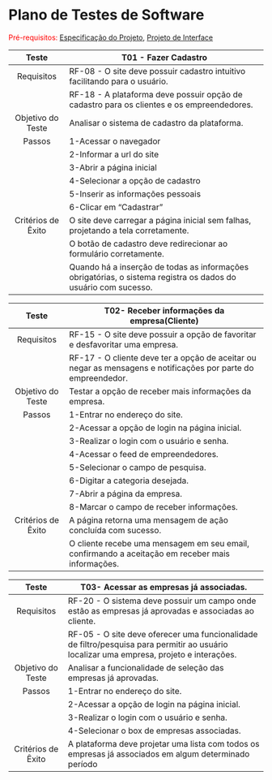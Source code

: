 # Plano de Testes de Software

<span style="color:red">Pré-requisitos: <a href="2-Especificação do Projeto.md"> Especificação do Projeto</a></span>, <a href="3-Projeto de Interface.md"> Projeto de Interface</a>

|Teste|T01 - Fazer Cadastro|
|:---:|---|
|Requisitos|RF-08 - O site deve possuir cadastro intuitivo facilitando para o usuário.|
||RF-18 - A plataforma deve possuir opção de cadastro para os clientes e os empreendedores.|
|Objetivo do Teste|Analisar o sistema de cadastro da plataforma.|
|Passos|1-Acessar o navegador|
||2-Informar a url do site|
||3-Abrir a página inicial|
||4-Selecionar a opção de cadastro|
||5-Inserir as informações pessoais|
||6-Clicar em “Cadastrar”|
|Critérios de Êxito|O site deve carregar a página inicial sem falhas, projetando a tela corretamente.|
||O botão de cadastro deve redirecionar ao formulário corretamente.|
||Quando há a inserção de todas as informações obrigatórias, o sistema registra os dados do usuário com sucesso.|

|Teste|T02- Receber informações da empresa(Cliente)|
|:---:|---|
|Requisitos|RF-15 - O site deve possuir a opção de favoritar e desfavoritar uma empresa.|
||RF-17 - O cliente deve ter a opção de aceitar ou negar as mensagens e notificações por parte do empreendedor.|
|Objetivo do Teste|Testar a opção de receber mais informações da empresa.|
|Passos|1-Entrar no endereço do site.|
||2-Acessar a opção de login na página inicial.|
||3-Realizar o login com o usuário e senha.|
||4-Acessar o feed de empreendedores.|
||5-Selecionar o campo de pesquisa.|
||6-Digitar a categoria desejada.|
||7-Abrir a página da empresa.|
||8-Marcar o campo de receber informações.|
|Critérios de Êxito|A página retorna uma mensagem de ação concluída com sucesso.|
||O cliente recebe uma mensagem em seu email, confirmando a aceitação em receber mais informações.|

|Teste|T03- Acessar as empresas já associadas.|
|:---:|---|
|Requisitos|RF-20 - O sistema deve possuir um campo onde estão as empresas já aprovadas e associadas ao cliente.|
||RF-05 - O site deve oferecer uma funcionalidade de filtro/pesquisa para permitir ao usuário localizar uma empresa, projeto e interações.|
|Objetivo do Teste|Analisar a funcionalidade de seleção das empresas já aprovadas.|
|Passos|1-Entrar no endereço do site.|
||2-Acessar a opção de login na página inicial.|
||3-Realizar o login com o usuário e senha.|
||4-Selecionar o box de empresas associadas.|
|Critérios de Êxito|A plataforma deve projetar uma lista com todos os empresas já associados em algum determinado período|
